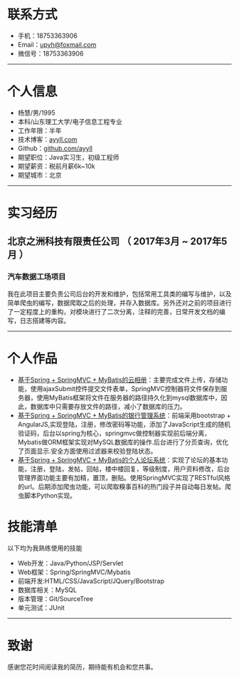 # 联系方式
- 手机：18753363906
- Email：upyh@foxmail.com
- 微信号：18753363906

---

# 个人信息

 - 杨慧/男/1995 
 - 本科/山东理工大学/电子信息工程专业 
 - 工作年限：半年
 - 技术博客：[ayyll.com](http://www.ayyll.com)
 - Github：[github.com/ayyll](http://www.github.com/ayyll)
 - 期望职位：Java实习生，初级工程师
 - 期望薪资：税前月薪6k~10k
 - 期望城市：北京

---

# 实习经历
## 北京之洲科技有限责任公司 （ 2017年3月 ~ 2017年5月 ）

### 汽车数据工场项目 
我在此项目主要负责公司后台的开发和维护，包括常用工具类的编写与维护，以及简单爬虫的编写，数据爬取之后的处理，并存入数据库。另外还对之前的项目进行了一定程度上的重构，对模块进行了二次分离，注释的完善，日常开发文档的编写，日志搭建等内容。



---

# 个人作品

 - [基于Spring + SpringMVC + MyBatis的云相册](http://120.25.149.118/album/)：主要完成文件上传，存储功能，使用ajaxSubmit控件提交文件表单，SpringMVC控制器将文件保存到服务器，使用MyBatis框架将文件在服务器的路径持久化到mysql数据库中，因此，数据库中只需要存放文件的路径，减小了数据库的压力。
 - [基于Spring + SpringMVC + MyBatis的银行管理系统](http://120.25.149.118/BankSystem/)：前端采用bootstrap + AngularJS,实现登陆，注册，修改密码等功能，添加了JavaScript生成的随机验证码，后台以spring为核心，springmvc做控制器实现前后端分离，Mybatis做ORM框架实现对MySQL数据库的操作.后台进行了分页查询，优化了页面显示.安全方面使用过滤器来校验登陆状态。
 - [基于Spring + SpringMVC + MyBatis的个人论坛系统](http://120.25.149.118/MyForum/)：实现了论坛的基本功能，注册，登陆，发帖，回帖，楼中楼回复，等级制度，用户资料修改，后台管理界面功能主要有加精，置顶，删贴。使用SpringMVC实现了RESTful风格的url。后期添加爬虫功能，可以爬取糗事百科的热门段子并自动每日发帖。爬虫脚本Python实现。
# 技能清单
以下均为我熟练使用的技能

- Web开发：Java/Python/JSP/Servlet
- Web框架：Spring/SpringMVC/Mybatis
- 前端开发:HTML/CSS/JavaScript/JQuery/Bootstrap
- 数据库相关：MySQL
- 版本管理：Git/SourceTree
- 单元测试：JUnit

---

# 致谢
感谢您花时间阅读我的简历，期待能有机会和您共事。
